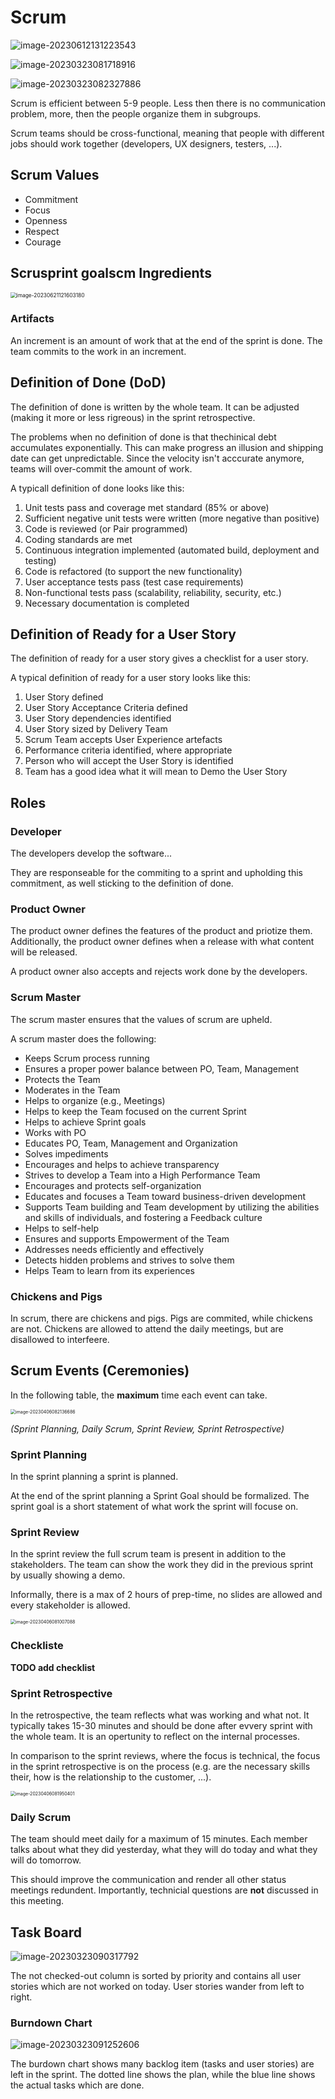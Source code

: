 # Scrum

![image-20230612131223543](res/Scrum/image-20230612131223543.png)

![image-20230323081718916](res/Scrum/image-20230323081718916.png)



![image-20230323082327886](res/Scrum/image-20230323082327886.png)

Scrum is efficient between 5-9 people. Less then there is no communication problem, more, then the people organize them in subgroups.

Scrum teams should be cross-functional, meaning that people with different jobs should work together (developers, UX designers, testers, ...).

## Scrum Values

* Commitment
* Focus
* Openness
* Respect
* Courage

## Scrusprint goalscm Ingredients

<img src="res/Scrum/image-20230621121603180.png" alt="image-20230621121603180" style="zoom:60%;" />

### Artifacts

An increment is an amount of work that at the end of the sprint is done. The team commits to the work in an increment.

## Definition of Done (DoD)

The definition of done is written by the whole team. It can be adjusted (making it more or less rigreous) in the sprint retrospective.

The problems when no definition of done is that thechinical debt accumulates exponentially. This can make progress an illusion and shipping date can get unpredictable. Since the velocity isn't acccurate anymore, teams will over-commit the amount of work.

A typicall definition of done looks like this:

1. Unit tests pass and coverage met standard (85% or above)
2. Sufficient negative unit tests were written (more negative
than positive)
3. Code is reviewed (or Pair programmed)
4. Coding standards are met
5. Continuous integration implemented (automated build,
deployment and testing)
6. Code is refactored (to support the new functionality)
7. User acceptance tests pass (test case requirements)
8. Non-functional tests pass (scalability, reliability, security, etc.)
9. Necessary documentation is completed

## Definition of Ready for a User Story

The definition of ready for a user story gives a checklist for a user story.

A typical definition of ready for a user story looks like this:
1. User Story defined
2. User Story Acceptance Criteria defined
3. User Story dependencies identified
4. User Story sized by Delivery Team
5. Scrum Team accepts User Experience artefacts
6. Performance criteria identified, where appropriate
7. Person who will accept the User Story is identified
8. Team has a good idea what it will mean to Demo the
User Story

## Roles

### Developer

The developers develop the software...

They are responseable for the commiting to a sprint and upholding this commitment, as well sticking to the definition of done.

### Product Owner

The product owner  defines the features of the product and priotize them. Additionally, the product owner defines when a release with what content will be released.

A product owner also accepts and rejects work done by the developers.

### Scrum Master

The scrum master ensures that the values of scrum are upheld.

A scrum master does the following:

* Keeps Scrum process running
* Ensures a proper power balance between PO, Team, Management
* Protects the Team
* Moderates in the Team
* Helps to organize (e.g., Meetings)
* Helps to keep the Team focused on the current Sprint
* Helps to achieve Sprint goals
* Works with PO
* Educates PO, Team, Management and Organization
* Solves impediments
* Encourages and helps to achieve transparency
* Strives to develop a Team into a High Performance Team
* Encourages and protects self-organization
* Educates and focuses a Team toward business-driven
development
* Supports Team building and Team development by utilizing the
abilities and skills of individuals, and fostering a Feedback culture
* Helps to self-help
* Ensures and supports Empowerment of the Team
* Addresses needs efficiently and effectively
* Detects hidden problems and strives to solve them
* Helps Team to learn from its experiences

### Chickens and Pigs

In scrum, there are chickens and pigs. Pigs are commited, while chickens are not. Chickens are allowed to attend the daily meetings, but are disallowed to interfeere.

## Scrum Events (Ceremonies)

In the following table, the **maximum** time each event can take.

<img src="res/Scrum/image-20230406082136686.png" alt="image-20230406082136686" style="zoom:50%;" />

*(Sprint Planning, Daily Scrum, Sprint Review, Sprint Retrospective)*

### Sprint Planning

In the sprint planning a sprint is planned.

At the end of the sprint planning a Sprint Goal should be formalized. The sprint goal is a short statement of what work the sprint will focuse on.

### Sprint Review

In the sprint review the full scrum team is present in addition to the stakeholders. The team can show the work they did in the previous sprint by usually showing a demo.

Informally, there is a max of 2 hours of prep-time, no slides are allowed and every stakeholder is allowed.

<img src="res/Scrum/image-20230406081007088.png" alt="image-20230406081007088" style="zoom:50%;" />

### Checkliste

**TODO add checklist**

### Sprint Retrospective

In the retrospective, the team reflects what was working and what not. It typically takes 15-30 minutes and should be done after evvery sprint with the whole team. It is an opertunity to reflect on the internal processes.

In comparison to the sprint reviews, where the focus is technical, the focus in the sprint retrospective is on the process (e.g. are the necessary skills their, how is the relationship to the customer, ...).

<img src="res/Scrum/image-20230406081950401.png" alt="image-20230406081950401" style="zoom:50%;" />

### Daily Scrum

The team should meet daily for a maximum of 15 minutes. Each member talks about what they did yesterday, what they will do today and what they will do tomorrow.

This should improve the communication and render all other status meetings redundent. Importantly, technicial questions are **not** discussed in this meeting.

## Task Board

![image-20230323090317792](res/Scrum/image-20230323090317792.png)

The not checked-out column is sorted by priority and contains all user stories which are not worked on today. User stories wander from left to right. 

### Burndown Chart

![image-20230323091252606](res/Scrum/image-20230323091252606.png)

The burdown chart shows many backlog item (tasks and user stories) are left in the sprint. The dotted line shows the plan, while the blue line shows the actual tasks which are done.